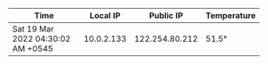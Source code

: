 | Time     | Local IP | Public IP | Temperature |
| ----------- | ----------- | ----------- | ----------- |
| Sat 19 Mar 2022 04:30:02 AM +0545      | 10.0.2.133     | 122.254.80.212  | 51.5° |
